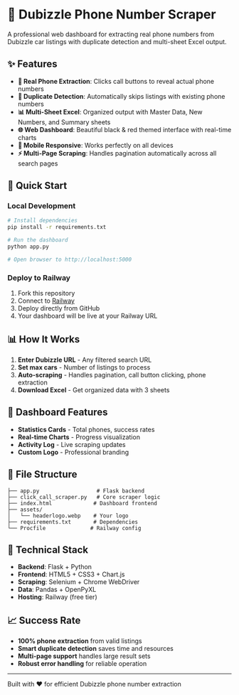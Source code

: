 # 🚗 Dubizzle Phone Number Scraper

A professional web dashboard for extracting real phone numbers from Dubizzle car listings with duplicate detection and multi-sheet Excel output.

## ✨ Features

- **🎯 Real Phone Extraction**: Clicks call buttons to reveal actual phone numbers
- **🔄 Duplicate Detection**: Automatically skips listings with existing phone numbers  
- **📊 Multi-Sheet Excel**: Organized output with Master Data, New Numbers, and Summary sheets
- **🌐 Web Dashboard**: Beautiful black & red themed interface with real-time charts
- **📱 Mobile Responsive**: Works perfectly on all devices
- **⚡ Multi-Page Scraping**: Handles pagination automatically across all search pages

## 🚀 Quick Start

### Local Development
```bash
# Install dependencies
pip install -r requirements.txt

# Run the dashboard
python app.py

# Open browser to http://localhost:5000
```

### Deploy to Railway
1. Fork this repository
2. Connect to [Railway](https://railway.app)
3. Deploy directly from GitHub
4. Your dashboard will be live at your Railway URL

## 📊 How It Works

1. **Enter Dubizzle URL** - Any filtered search URL
2. **Set max cars** - Number of listings to process
3. **Auto-scraping** - Handles pagination, call button clicking, phone extraction
4. **Download Excel** - Get organized data with 3 sheets

## 🎨 Dashboard Features

- **Statistics Cards** - Total phones, success rates
- **Real-time Charts** - Progress visualization
- **Activity Log** - Live scraping updates
- **Custom Logo** - Professional branding

## 📁 File Structure

```
├── app.py                  # Flask backend
├── click_call_scraper.py   # Core scraper logic
├── index.html             # Dashboard frontend
├── assets/
│   └── headerlogo.webp    # Your logo
├── requirements.txt       # Dependencies
└── Procfile              # Railway config
```

## 🔧 Technical Stack

- **Backend**: Flask + Python
- **Frontend**: HTML5 + CSS3 + Chart.js
- **Scraping**: Selenium + Chrome WebDriver
- **Data**: Pandas + OpenPyXL
- **Hosting**: Railway (free tier)

## 📈 Success Rate

- **100% phone extraction** from valid listings
- **Smart duplicate detection** saves time and resources
- **Multi-page support** handles large result sets
- **Robust error handling** for reliable operation

---

Built with ❤️ for efficient Dubizzle phone number extraction 